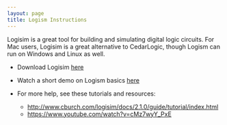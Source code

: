 ```yaml
---
layout: page
title: Logism Instructions 
---
```


Logisim is a great tool for building and simulating digital logic circuits. For Mac users, Logisim is a great alternative to CedarLogic, though Logism can run on Windows and Linux as well. 


- Download Logisim [here](https://sourceforge.net/projects/circuit/)
- Watch a short demo on Logism basics [here](https://youtu.be/rQOv0h-4TEo) 

- For more help, see these tutorials and resources: 
	- http://www.cburch.com/logisim/docs/2.1.0/guide/tutorial/index.html
	- https://www.youtube.com/watch?v=cMz7wyY_PxE


